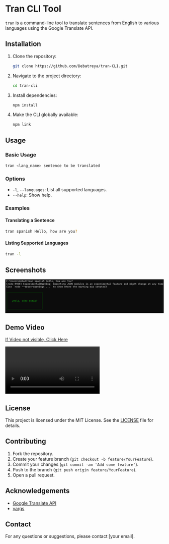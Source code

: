 # Tran CLI Tool

`tran` is a command-line tool to translate sentences from English to various languages using the Google Translate API.

## Installation

1. Clone the repository:
    ```bash
    git clone https://github.com/Debatreya/tran-CLI.git
    ```

2. Navigate to the project directory:
    ```bash
    cd tran-cli
    ```

3. Install dependencies:
    ```bash
    npm install
    ```

4. Make the CLI globally available:
    ```bash
    npm link
    ```

## Usage

### Basic Usage

```bash
tran <lang_name> sentence to be translated
```

### Options

- `-l`, `--languages`: List all supported languages.
- `--help`: Show help.

### Examples

#### Translating a Sentence

```bash
tran spanish Hello, how are you?
```

#### Listing Supported Languages

```bash
tran -l
```


## Screenshots

![Sample Usage](./assets/photos/image.png)

## Demo Video

[If Video not visible, Click Here](./assets/videos/20240722-0922-51.2006360.mp4)

<video src="./assets/videos/20240722-0922-51.2006360.mp4" alt="Demo Video" controls></video>

## License

This project is licensed under the MIT License. See the [LICENSE](LICENSE) file for details.

## Contributing

1. Fork the repository.
2. Create your feature branch (`git checkout -b feature/YourFeature`).
3. Commit your changes (`git commit -am 'Add some feature'`).
4. Push to the branch (`git push origin feature/YourFeature`).
5. Open a pull request.

## Acknowledgements

- [Google Translate API](https://www.npmjs.com/package/@vitalets/google-translate-api)
- [yargs](http://yargs.js.org/)

## Contact

For any questions or suggestions, please contact [your email].

```
